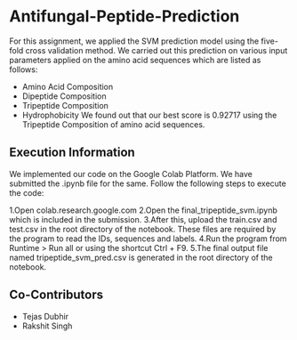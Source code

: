 # Antifungal-Peptide-Prediction

For this assignment, we applied the SVM prediction model using the five-fold cross
validation method. We carried out this prediction on various input parameters applied on
the amino acid sequences which are listed as follows:
* Amino Acid Composition
* Dipeptide Composition
* Tripeptide Composition
* Hydrophobicity
We found out that our best score is 0.92717 using the Tripeptide Composition of amino
acid sequences.
## Execution Information
<p> We implemented our code on the Google Colab Platform. We have submitted the .ipynb
file for the same. Follow the following steps to execute the code: </p>
1.Open colab.research.google.com
2.Open the final_tripeptide_svm.ipynb which is included in the submission.
3.After this, upload the train.csv and test.csv in the root directory of the notebook. These files are required by the program to read the IDs, sequences and labels.
4.Run the program from Runtime > Run all or using the shortcut Ctrl + F9.
5.The final output file named tripeptide_svm_pred.csv is generated in the root directory of the notebook.

## Co-Contributors
* Tejas Dubhir
* Rakshit Singh
